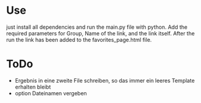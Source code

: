 # Use
just install all dependencies and run the main.py file with python.
Add the required parameters for Group, Name of the link, and the link itself.
After the run the link has been added to the favorites_page.html file.


# ToDo
- Ergebnis in eine zweite File schreiben, so das immer ein leeres Template erhalten bleibt
- option Dateinamen vergeben